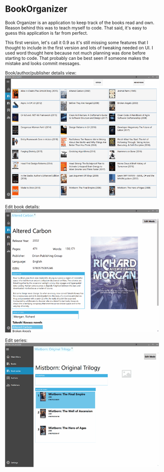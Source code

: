 # BookOrganizer
Book Organizer is an application to keep track of the books read and own. Reason behind this was to teach myself to code. That said, it's easy to guess this application is far from perfect.

This first version, let's call it 0.9 as it's still missing some features that I thought to include in the first version and lots of tweaking needed on UI. I used word thought here because not much planning was done before starting to code. That probably can be best seen if someone makes the mistake and looks commit messages.


Book/author/publisher details view:
![](BookDetails.gif)


Edit book details:
![](EditBook.gif)


Edit series:
![](EditSeries.gif)

